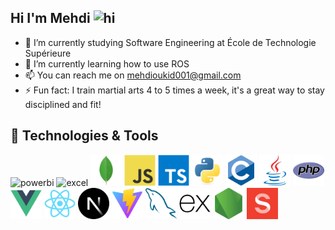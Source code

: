 ## Hi I'm Mehdi <img src="https://user-images.githubusercontent.com/1303154/88677602-1635ba80-d120-11ea-84d8-d263ba5fc3c0.gif" width="28px" height="28px" alt="hi">

- 🔭 I’m currently studying Software Engineering at École de Technologie Supérieure
- 🌱 I’m currently learning how to use ROS 
- 📫 You can reach me on mehdioukid001@gmail.com
- ⚡ Fun fact: I train martial arts 4 to 5 times a week, it's a great way to stay disciplined and fit!

## 🔧 Technologies & Tools
<a><img height="50" title="Power-BI" alt="powerbi" src="https://github.com/microsoft/PowerBI-Icons/blob/main/SVG/Power-BI.svg"></a>
<a><img height="50" title="Excel" alt="excel" src="https://github.com/sempostma/office365-icons/blob/master/svg/excel.svg"></a>
<a><img height="50" title="MongoDB" alt="mongodb" src="https://github.com/devicons/devicon/blob/master/icons/mongodb/mongodb-original.svg"></a>
<a><img height="50" title="JavaScript" alt="JavaScript" src="https://github.com/devicons/devicon/blob/master/icons/javascript/javascript-original.svg"></a>
<a><img height="50" title="TypeScript" alt="typescript" src="https://github.com/devicons/devicon/blob/master/icons/typescript/typescript-original.svg"></a>
<a><img height="50" title="Python" alt="python" src="https://github.com/devicons/devicon/blob/master/icons/python/python-original.svg"></a>
<a><img height="50" title="C" alt="C" src="https://github.com/devicons/devicon/blob/master/icons/c/c-original.svg"></a>
<a><img height="50" title="Java" alt="Java" src="https://github.com/devicons/devicon/blob/master/icons/java/java-original.svg"></a>
<a><img height="50" title="PHP" alt="PHP" src="https://github.com/devicons/devicon/blob/master/icons/php/php-original.svg"></a>
<a><img height="50" title="VueJS" alt="vue.js" src="https://github.com/devicons/devicon/blob/master/icons/vuejs/vuejs-original.svg"></a>
<a><img height="50" title="React" alt="react" src="https://github.com/devicons/devicon/blob/master/icons/react/react-original.svg"></a>
<a><img height="50" title="NextJS" alt="nextjs" src="https://github.com/devicons/devicon/blob/master/icons/nextjs/nextjs-original.svg"></a>
<a><img height="50" title="ViteJS" alt="vitejs" src="https://github.com/devicons/devicon/blob/master/icons/vitejs/vitejs-original.svg"></a>
<a><img height="50" title="MySQL" alt="MySQL" src="https://github.com/devicons/devicon/blob/master/icons/mysql/mysql-original.svg"></a>
<a><img height="50" title="Express" alt="Express" src="https://github.com/devicons/devicon/blob/master/icons/express/express-original.svg"></a>
<a><img height="50" title="NodeJS" alt="nodejs" src="https://github.com/devicons/devicon/blob/master/icons/nodejs/nodejs-original.svg"></a>
<a><img height="50" title="Sanity" alt="sanity" src="https://github.com/devicons/devicon/blob/master/icons/sanity/sanity-original.svg"></a>
<!--<a><img height="50" title="C#" alt="C#" src="https://github.com/devicons/devicon/blob/master/icons/csharp/csharp-original.svg"></a>-->
<!--<a><img height="50" title="Docker" alt="Docker" src="https://github.com/devicons/devicon/blob/master/icons/docker/docker-original.svg"></a>-->
<!--<a><img height="50" title="AzureSQLDB" src="https://github.com/devicons/devicon/blob/master/icons/azuresqldatabase/azuresqldatabase-original.svg"></a>-->



<!-- ## GitHub Stats

<!-- https://github.com/anuraghazra/github-readme-stats -->

<!-- ![Delta-ReFz's github stats](https://github-readme-stats.vercel.app/api?username=delta-refz&coun_private=true&_icons=true&theme=tokyonight)
![Most used languages](https://github-readme-stats.vercel.app/api/top-langs/?username=delta-refz&coun_private=true&layout=compact&theme=github_dark_dimmed)

![Ego boost](https://komarev.com/ghpvc/?username=Delta-ReFz&color=red) 







